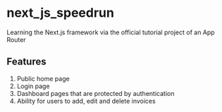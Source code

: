 # next_js_speedrun
Learning the Next.js framework via the official tutorial project of an App Router

## Features
1. Public home page
2. Login page
3. Dashboard pages that are protected by authentication
4. Ability for users to add, edit and delete invoices


